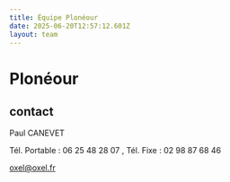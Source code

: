 ```yaml
---
title: Équipe Plonéour 
date: 2025-06-20T12:57:12.601Z
layout: team
---
```


# Plonéour 



## contact 

Paul CANEVET

Tél. Portable : 06 25 48 28 07 , Tél. Fixe : 02 98 87 68 46

oxel@oxel.fr

